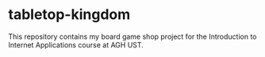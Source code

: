 # tabletop-kingdom
This repository contains my board game shop project for the Introduction to Internet Applications course at AGH UST.
